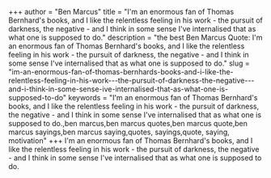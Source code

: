+++
author = "Ben Marcus"
title = "I'm an enormous fan of Thomas Bernhard's books, and I like the relentless feeling in his work - the pursuit of darkness, the negative - and I think in some sense I've internalised that as what one is supposed to do."
description = "the best Ben Marcus Quote: I'm an enormous fan of Thomas Bernhard's books, and I like the relentless feeling in his work - the pursuit of darkness, the negative - and I think in some sense I've internalised that as what one is supposed to do."
slug = "im-an-enormous-fan-of-thomas-bernhards-books-and-i-like-the-relentless-feeling-in-his-work---the-pursuit-of-darkness-the-negative---and-i-think-in-some-sense-ive-internalised-that-as-what-one-is-supposed-to-do"
keywords = "I'm an enormous fan of Thomas Bernhard's books, and I like the relentless feeling in his work - the pursuit of darkness, the negative - and I think in some sense I've internalised that as what one is supposed to do.,ben marcus,ben marcus quotes,ben marcus quote,ben marcus sayings,ben marcus saying,quotes, sayings,quote, saying, motivation"
+++
I'm an enormous fan of Thomas Bernhard's books, and I like the relentless feeling in his work - the pursuit of darkness, the negative - and I think in some sense I've internalised that as what one is supposed to do.
